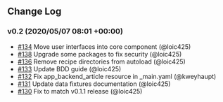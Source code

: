 ## Change Log

### v0.2 (2020/05/07 08:01 +00:00)
- [#134](https://github.com/Monofony/Monofony/pull/134) Move user interfaces into core component (@loic425)
- [#138](https://github.com/Monofony/Monofony/pull/138) Upgrade some packages to fix security (@loic425)
- [#136](https://github.com/Monofony/Monofony/pull/136) Remove recipe directories from autoload (@loic425)
- [#133](https://github.com/Monofony/Monofony/pull/133) Update BDD guide (@loic425)
- [#132](https://github.com/Monofony/Monofony/pull/132) Fix app_backend_article resource in _main.yaml (@kweyhaupt)
- [#131](https://github.com/Monofony/Monofony/pull/131) Update data fixtures documentation (@loic425)
- [#130](https://github.com/Monofony/Monofony/pull/130) Fix to match v0.1.1 release (@loic425)
